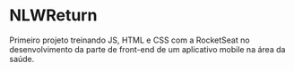 # NLWReturn
Primeiro projeto treinando JS, HTML e CSS com a RocketSeat no desenvolvimento da parte de front-end de um aplicativo mobile na área da saúde.
